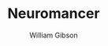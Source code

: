 ---
title: 'Neuromancer'
completed: 2024-02-10
author: 'William Gibson'
isbn: '978-1-473-21738-6'
---